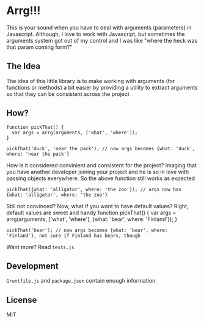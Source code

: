 Arrg!!!
============
This is your sound when you have to deal with arguments (parameters) in Javascript. Although, I love to work with Javascript, but sometimes the arguments system got out of my control and I was like "where the heck was that param coming form?"

The Idea
-------------------
The idea of this little library is to make working with arguments (for functions or methods) a bit easier by providing a utility to extract arguments so that they can be consistent across the project

How?
-------------------
    function pickThat() {
      var args = arrg(arguments, ['what', 'where']);
    }

    pickThat('duck', 'near the pack'); // now args becomes {what: 'duck', where: 'near the pack'}

How is it considered convinient and consistent for the project? Imaging that you have another developer joining your project and he is so in love with passing objects everywhere. So the above function still works as expected


    pickThat({what: 'alligator', where: 'the zoo'}); // args now has {what: 'alligator', where: 'the zoo'}

Still not convinced? Now, what if you want to have default values? Right, default values are sweet and handy
    function pickThat() {
      var args = arrg(arguments, ['what', 'where'], {what: 'bear', where: 'Finland'});
    }

    pickThat('bear'); // now args becomes {what: 'bear', where: 'Finland'}, not sure if Finland has bears, though

Want more? Read `tests.js`

## Development
`Gruntfile.js` and `package.json` contain enough information

## License
MIT